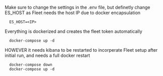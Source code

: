 Make sure to change the settings in the .env file, but definetly change ES_HOST as Fleet needs the host IP due to docker encapsulation

      ES_HOST=<IP>

Everything is dockerized and creates the fleet token automatically

      docker-compose up -d
 
HOWEVER it needs kibana to be restarted to incorperate Fleet setup after initial run, and needs a full docker restart

      docker-compose down
      docker-compose up -d

